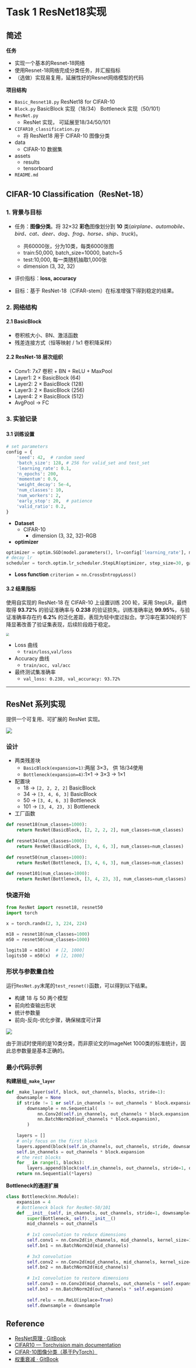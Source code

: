 # Task 1 ResNet18实现

## 简述
**任务**
- 实现一个基本的Resnet-18网络
- 使用Resnet-18网络完成分类任务，并汇报指标
- （选做）实现易复用，延展性好的Resnet网络模型的代码

**项目结构**

- `Basic_Resnet18.py`
	ResNet18 for CIFAR-10
- `Block.py`
	BasicBlock 实现（18/34）
	Bottleneck 实现（50/101）
- `ResNet.py`
	- ResNet 实现， 可延展至18/34/50/101
- `CIFAR10_classification.py`
	- 将 ResNet18 用于 CIFAR-10 图像分类
- data
	- CIFAR-10 数据集
- assets
	- results
	- tensorboard
- `README.md`
## CIFAR-10 Classification（ResNet-18）
### 1. 背景与目标

- 任务：**图像分类**。将 32×32 **彩色**图像划分到 **10** 类(*airplane、automobile、bird、cat、deer、dog、frog、horse、ship、truck*)。
	- 共60000张，分为10类，每类6000张图
	- train:50,000, batch_size=10000, batch=5
	- test:10,000, 每一类随机抽取1,000张
	- dimension (3, 32, 32)
  
- 评价指标：**loss, accuracy** 
  
- 目标：基于 ResNet-18（CIFAR-stem）在标准增强下得到稳定的结果。
### 2. 网络结构
#### 2.1 BasicBlock
- 卷积核大小、BN、激活函数
- 残差连接方式（恒等映射 / 1x1 卷积降采样）

#### 2.2 ResNet-18 层次组织
- Conv1: 7x7 卷积 + BN + ReLU + MaxPool
- Layer1: 2 × BasicBlock (64)
- Layer2: 2 × BasicBlock (128)
- Layer3: 2 × BasicBlock (256)
- Layer4: 2 × BasicBlock (512)
- AvgPool → FC
### 3. 实验记录
#### 3.1 训练设置
```python
# set parameters  
config = {  
    'seed': 42,  # random seed
    'batch_size': 128, # 256 for valid_set and test_set
    'learning_rate': 0.1,  
    'n_epochs': 200,  
    'momentum': 0.9,  
    'weight_decay': 5e-4,  
    'num_classes': 10,  
    'num_workers': 2,  
    'early_stop': 20,  # patience
    'valid_ratio': 0.2,  
}
```
- **Dataset** 
	- CIFAR-10
		- dimension (3, 32, 32)-RGB
- **optimizer**
```python
optimizer = optim.SGD(model.parameters(), lr=config['learning_rate'], momentum=config['momentum'], weight_decay=config['weight_decay'])  
# decay lr
scheduler = torch.optim.lr_scheduler.StepLR(optimizer, step_size=30, gamma=0.1)
```
- **Loss function**
`criterion = nn.CrossEntropyLoss()`

#### 3.2 结果指标

使用自实现的 ResNet-18 在 CIFAR-10 上设置训练 200 轮，采用 StepLR，最终取得 **93.72%** 的验证准确率与 **0.238** 的验证损失。训练准确率达 **99.95%**，与验证准确率存在约 **6.2%** 的泛化差距，表现为轻中度过拟合。学习率在第30轮的下降显著改善了验证集表现，后续阶段趋于稳定。

<img src="attachments/resnet_cifar10_tensorboard.png" style="zoom:50%;" />

- Loss 曲线
	- `train/loss`,`val/loss`
- Accuracy 曲线
	- `train/acc, val/acc`
- 最终测试集准确率
	- `val_loss: 0.238, val_accuracy: 93.72%`
---
## ResNet 系列实现
提供一个可复用、可扩展的 ResNet 实现。

![](attachments/resnet架构.png)

### 设计

- 两类残差块
	- `BasicBlock(expansion=1)`:两层 3×3， 供 18/34使用
	- `Bottleneck(expansion=4)`:1×1 -> 3×3 -> 1×1
- 配置块
	- 18 -> `[2, 2, 2, 2]` BasicBlock
	- 34 -> `[3, 4, 6, 3]` BasicBlock
	- 50 -> `[3, 4, 6, 3]` Bottleneck
	- 101 -> `[3, 4, 23, 3]` Bottleneck
- 工厂函数
```python
def resnet18(num_classes=1000):  
    return ResNet(BasicBlock, [2, 2, 2, 2], num_classes=num_classes)  
  
def resnet34(num_classes=1000):  
    return ResNet(BasicBlock, [3, 4, 6, 3], num_classes=num_classes)  
  
def resnet50(num_classes=1000):  
    return ResNet(Bottleneck, [3, 4, 6, 3], num_classes=num_classes)  
  
def resnet101(num_classes=1000):  
    return ResNet(Bottleneck, [3, 4, 23, 3], num_classes=num_classes)
```
### 快速开始
```python
from ResNet import resnet18, resnet50
import torch

x = torch.randn(2, 3, 224, 224)

m18 = resnet18(num_classes=1000)
m50 = resnet50(num_classes=1000)

logits18 = m18(x)  # [2, 1000]
logits50 = m50(x)  # [2, 1000]
```
### 形状与参数量自检
运行`ResNet.py`末尾的`test_resnet()`函数，可以得到以下结果。
- 构建 18 与 50 两个模型
- 前向检查输出形状
- 统计参数量
- 前向-反向-优化步骤，确保梯度可计算

![](attachments/resnet_test.png)

由于测试时使用的是10类分类，而非原论文的ImageNet 1000类的标准统计，因此总参数量是基本正确的。
### 最小代码示例
**构建层组`_make_layer`**
```python
def _make_layer(self, block, out_channels, blocks, stride=1):  
    downsample = None  
    if stride != 1 or self.in_channels != out_channels * block.expansion:  
        downsample = nn.Sequential(  
            nn.Conv2d(self.in_channels, out_channels * block.expansion, kernel_size=1, stride=stride, bias=False),  
            nn.BatchNorm2d(out_channels * block.expansion),  
        )  
  
    layers = []  
    # only focus on the first block  
    layers.append(block(self.in_channels, out_channels, stride, downsample))  
    self.in_channels = out_channels * block.expansion  
    # the rest blocks  
    for _ in range(1, blocks):  
        layers.append(block(self.in_channels, out_channels, stride=1, downsample=None))  
    return nn.Sequential(*layers)
```

**Bottleneck的通道扩展**
```python
class Bottleneck(nn.Module):  
    expansion = 4  
    # Bottleneck block for ResNet-50/101  
    def __init__(self, in_channels, out_channels, stride=1, downsample=None):  
        super(Bottleneck, self).__init__()  
        mid_channels = out_channels  
  
        # 1x1 convolution to reduce dimensions  
        self.conv1 = nn.Conv2d(in_channels, mid_channels, kernel_size=1, bias=False)  
        self.bn1 = nn.BatchNorm2d(mid_channels)  
  
        # 3x3 convolution  
        self.conv2 = nn.Conv2d(mid_channels, mid_channels, kernel_size=3, stride=stride, padding=1, bias=False)  
        self.bn2 = nn.BatchNorm2d(mid_channels)  
  
        # 1x1 convolution to restore dimensions  
        self.conv3 = nn.Conv2d(mid_channels, out_channels * self.expansion, kernel_size=1, bias=False)  
        self.bn3 = nn.BatchNorm2d(out_channels * self.expansion)  
  
        self.relu = nn.ReLU(inplace=True)  
        self.downsample = downsample
```
## Reference
- [ResNet原理 · GitBook](https://www.rethink.fun/chapter11/ResNet%E5%8E%9F%E7%90%86.html)
- [CIFAR10 — Torchvision main documentation](https://docs.pytorch.org/vision/master/generated/torchvision.datasets.CIFAR10.html)
- [CIFAR-10图像分类（基于PyTorch）](https://blog.csdn.net/ft_sunshine/article/details/90644818?ops_request_misc=%257B%2522request%255Fid%2522%253A%252259e3b90cc9b1fde21acdf153126b61ac%2522%252C%2522scm%2522%253A%252220140713.130102334..%2522%257D&request_id=59e3b90cc9b1fde21acdf153126b61ac&biz_id=0&utm_medium=distribute.pc_search_result.none-task-blog-2~all~top_positive~default-1-90644818-null-null.142^v102^pc_search_result_base6&utm_term=cifar-10%E5%9B%BE%E5%83%8F%E5%88%86%E7%B1%BB&spm=1018.2226.3001.4187)
- [权重衰减 · GitBook](https://www.rethink.fun/chapter9/%E6%9D%83%E9%87%8D%E8%A1%B0%E5%87%8F.html)